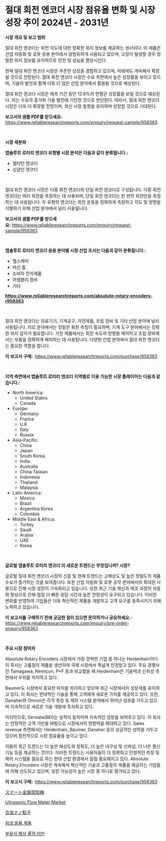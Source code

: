 <p><h1>절대 회전 엔코더 시장 점유율 변화 및 시장 성장 추이 2024년 - 2031년</h1></p><p><strong>시장 개요 및 보고 범위</strong></p>
<p><p>절대 회전 엔코더는 회전 각도에 대한 정확한 위치 정보를 제공하는 센서이다. 이 제품은 산업 자동화 및 로봇 응용 분야에서 광범위하게 사용되고 있으며, 고장이 발생할 경우 정밀한 위치 정보를 유지하므로 안전 및 성능을 향상시킨다.</p><p>현재 절대 회전 엔코더 시장은 꾸준한 성장을 경험하고 있으며, 미래에도 계속해서 확장될 것으로 전망된다. 절대 회전 엔코더 시장은 수요 측면에서 높은 성장률을 보이고 있으며, 기술의 발전과 함께 더욱 더 많은 산업 분야에서 활용될 것으로 예상된다.</p><p>절대 회전 엔코더 시장은 예측 기간 동안 12.8%의 연평균 성장률을 보일 것으로 예상된다. 이는 수요의 증가와 기술 발전에 기인한 것으로 판단된다. 따라서, 절대 회전 엔코더 시장은 더욱 더 확장될 전망이며, 최신 시장 동향을 유지하며 성장할 것으로 기대된다.</p></p>
<p><strong>보고서의 샘플 PDF를 받으세요:</strong> <a href="https://www.reliableresearchreports.com/enquiry/request-sample/958363">https://www.reliableresearchreports.com/enquiry/request-sample/958363</a></p>
<p>&nbsp;</p>
<p><strong>시장 세분화</strong></p>
<p><strong>앱솔루트 로터리 엔코더 유형별 시장 분석은 다음과 같이 분류됩니다.:</strong></p>
<p><ul><li>멀티턴 엔코더</li><li>싱글턴 엔코더</li></ul></p>
<p>&nbsp;</p>
<p><p>절대 회전 엔코더 시장은 다중 회전 엔코더와 단일 회전 엔코더로 구성됩니다. 다중 회전 엔코더는 여러 회전을 측정하는 데 사용되며, 단일 회전 엔코더는 한 번의 회전만을 측정하는 데 사용됩니다. 두 유형의 엔코더는 회전 운동을 정확하게 측정하고 각도 및 방향을 식별하기 위해 산업 분야에서 널리 사용됩니다.</p></p>
<p><strong>보고서의 샘플 PDF를 받으세요:</strong>&nbsp;<a href="https://www.reliableresearchreports.com/enquiry/request-sample/958363">https://www.reliableresearchreports.com/enquiry/request-sample/958363</a></p>
<p>&nbsp;</p>
<p><strong> 앱솔루트 로터리 엔코더 응용 분야별 시장 산업 조사는 다음과 같이 분류됩니다.:</strong></p>
<p><ul><li>헬스케어</li><li>머신 툴</li><li>소비자 전자제품</li><li>어셈블리 장비</li><li>기타</li></ul></p>
<p><strong><a href="https://www.reliableresearchreports.com/absolute-rotary-encoders-r958363">https://www.reliableresearchreports.com/absolute-rotary-encoders-r958363</a></strong></p>
<p>&nbsp;</p>
<p><p>절대 회전 엔코더는 의료기기, 기계공구, 가전제품, 조립 장비 및 기타 산업 분야에 널리 사용됩니다. 의료 분야에서는 정밀한 회전 측정이 필요하며, 기계 도구 분야에서는 정확한 위치 감지가 필요합니다. 가전 제품에서는 회전 속도와 방향을 제어하고 조립 장비에서는 부품을 정확하게 배치하는 데 사용됩니다. 다양한 산업 분야에서 절대 회전 엔코더는 중요한 역할을 합니다.</p></p>
<p><strong>이 보고서 구매:</strong>&nbsp; <a href="https://www.reliableresearchreports.com/purchase/958363">https://www.reliableresearchreports.com/purchase/958363</a></p>
<p>&nbsp;</p>
<p><strong>지역 측면에서 앱솔루트 로터리 엔코더 지역별로 이용 가능한 시장 플레이어는 다음과 같습니다.:</strong></p>
<p><ul>
    <li>
        North America:
        <ul>
            <li>United States</li>
            <li>Canada</li>
        </ul>
    </li>
    <li>
        Europe:
        <ul>
            <li>Germany</li>
            <li>France</li>
            <li>U.K.</li>
            <li>Italy</li>
            <li>Russia</li>
        </ul>
    </li>
    <li>
        Asia-Pacific:
        <ul>
            <li>China</li>
            <li>Japan</li>
            <li>South Korea</li>
            <li>India</li>
            <li>Australia</li>
            <li>China Taiwan</li>
            <li>Indonesia</li>
            <li>Thailand</li>
            <li>Malaysia</li>
        </ul>
    </li>
    <li>
        Latin America:
        <ul>
            <li>Mexico</li>
            <li>Brazil</li>
            <li>Argentina Korea</li>
            <li>Colombia</li>
        </ul>
    </li>
    <li>
        Middle East & Africa:
        <ul>
            <li>Turkey</li>
            <li>Saudi</li>
            <li>Arabia</li>
            <li>UAE</li>
            <li>Korea</li>
        </ul>
    </li>
    </ul></p>
<p>&nbsp;</p>
<p><strong>글로벌 앱솔루트 로터리 엔코더 의 새로운 트렌드는 무엇입니까? 시장?</strong></p>
<p><p>글로벌 절대 회전 엔코더 시장의 신흥 및 현재 트렌드는 고해상도 및 높은 정밀도의 제품 수요가 증가하는 것을 보여줍니다. 또한 산업 자동화 및 로봇 공학 분야에서의 확대된 사용으로 인해 시장 성장이 가속화되고 있습니다. 또한 최근 기술 혁신과 제조 과정의 자동화 향상으로 인해 점점 더 빠른 응답 시간과 높은 안정성이 요구되고 있습니다. 이러한 변화를 반영하여 기업들은 더욱 혁신적인 제품을 개발하고 고객 요구를 충족시키기 위해 노력하고 있습니다.</p></p>
<p><strong>이 보고서를 구매하기 전에 궁금한 점이 있으면 문의하거나 공유하세요.</strong>- <a href="https://www.reliableresearchreports.com/enquiry/pre-order-enquiry/958363">https://www.reliableresearchreports.com/enquiry/pre-order-enquiry/958363</a></p>
<p>&nbsp;</p>
<p><strong>주요 시장 참여자</strong></p>
<p><p>Absolute Rotary Encoders 시장에서 가장 강력한 기업 중 하나는 Heidenhain이다. 이 회사는 고품질의 제품을 생산하여 국제 시장에서 폭넓게 인정받고 있다. 주요 경쟁사인 Tamagawa, Nemicon, P+F 등과 비교했을 때 Heidenhain은 기술력과 신뢰성 측면에서 우위를 차지하고 있다.</p><p>Baumer도 시장에서 중요한 위치를 차지하고 있으며 최근 시장에서의 성장세를 유지하고 있다. 이 회사는 현대적인 기술을 통해 고객에게 새로운 가치를 제공하고 있다. 또한, Danaher와 Omron은 각각 측정 및 제어 시스템 분야에서 뛰어난 성과를 거두고 있으며 지속적으로 새로운 기술 개발에 투자하고 있다.</p><p>마지막으로, Sensata(BEI)는 실적이 동적이며 지속적인 성장을 보여주고 있다. 이 회사는 안정적인 고객 기반을 바탕으로 시장에서의 영향력을 확대하고 있다. Sales revenue 측면에서는 Heidenhain, Baumer, Danaher 등이 성공적인 성적을 거두고 있으며 점진적으로 시장 점유율을 높이고 있다.</p><p>이들의 최근 트렌드는 더 높은 해상도와 정확도, 더 높은 내구성 및 신뢰성, 더 나은 통신 기능 등을 제공하는 것이다. 이러한 트렌드는 사용자들이 더 정확하고 안정적인 측정 및 제어 시스템을 필요로 하는 현대 산업 환경에서 점점 중요해지고 있다. Absolute Rotary Encoders 시장은 계속해서 혁신적인 기술과 고품질의 제품을 제공하는 기업들에 의해 선도되고 있으며, 성장 가능성이 높은 시장 중 하나로 평가되고 있다.</p></p>
<p><strong>이 보고서 구매:</strong>&nbsp;&nbsp;<a href="https://www.reliableresearchreports.com/purchase/958363">https://www.reliableresearchreports.com/purchase/958363</a></p>
<p><p><a href="https://medium.com/@clairhane2018/%E3%82%B9%E3%83%9E%E3%83%BC%E3%83%88%E9%87%91%E5%B1%9E%E6%8E%A2%E7%9F%A5%E6%A9%9F%E5%B8%82%E5%A0%B4-%E5%B8%82%E5%A0%B4%E3%82%B7%E3%82%A7%E3%82%A2-%E5%B8%82%E5%A0%B4%E3%83%88%E3%83%AC%E3%83%B3%E3%83%89-%E3%81%8A%E3%82%88%E3%81%B3%E5%B0%86%E6%9D%A5%E3%81%AE%E6%88%90%E9%95%B7%E3%82%92%E6%8E%A2%E3%82%8B-4344f0b850bd">スマート金属探知機</a></p><p><a href="https://github.com/ChiragRP21/Market-Research-Report-List-4/blob/main/ultrasonic-flow-meter-market.md">Ultrasonic Flow Meter Market</a></p><p><a href="https://medium.com/@douglasyoung526/%E5%90%88%E9%87%91%E3%83%8A%E3%83%8E%E7%B2%92%E5%AD%90%E5%B8%82%E5%A0%B4%E3%83%AC%E3%83%9D%E3%83%BC%E3%83%88%E3%81%AF-%E3%81%93%E3%81%AE%E5%B8%82%E5%A0%B4%E3%81%AE%E6%9C%80%E6%96%B0%E3%83%88%E3%83%AC%E3%83%B3%E3%83%89%E3%81%A8%E6%88%90%E9%95%B7%E6%A9%9F%E4%BC%9A%E3%82%92%E6%98%8E%E3%82%89%E3%81%8B%E3%81%AB%E3%81%97%E3%81%A6%E3%81%84%E3%81%BE%E3%81%99-773b7124c6c6">合金ナノ粒子</a></p><p><a href="https://medium.com/@arthuralety6767836754/%EC%9C%84%EC%83%9D%EC%9A%A9%ED%92%88-%EC%A0%9C%ED%92%88-%EC%8B%9C%EC%9E%A5-%EB%B3%B4%EA%B3%A0%EC%84%9C%EB%8A%94-%EC%9D%B4-%EC%8B%9C%EC%9E%A5%EC%9D%98-%EC%B5%9C%EC%8B%A0-%ED%8A%B8%EB%A0%8C%EB%93%9C%EC%99%80-%EC%84%B1%EC%9E%A5-%EA%B8%B0%ED%9A%8C%EB%A5%BC-%EB%B3%B4%EC%97%AC%EC%A4%8D%EB%8B%88%EB%8B%A4-9ce56c46f2a8">위생 용품 제품</a></p><p><a href="https://medium.com/@tonyolfson67562023/2024-2031%EB%85%84-%EA%B8%B0%EA%B0%84%EC%9D%84-%EB%8C%80%EC%83%81%EC%9C%BC%EB%A1%9C-%EC%98%88%EC%B8%A1%EB%90%9C-%EB%B6%80%EC%96%91%EC%8B%9D-%ED%95%B4%EC%83%81-%ED%92%8D%EB%A0%A5-%ED%84%B0%EB%B9%88-%EC%8B%9C%EC%9E%A5-%EB%8F%99%ED%96%A5-%EB%B0%8F-%EC%8B%9C%EC%9E%A5-%EB%B6%84%EC%84%9D-0bf912bc6d1a">부유식 해상 풍력 터빈</a></p></p>